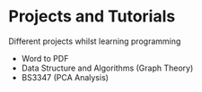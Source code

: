 # Projects and Tutorials
Different projects whilst learning programming

- Word to PDF
- Data Structure and Algorithms (Graph Theory)
- BS3347 (PCA Analysis)
